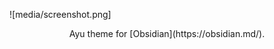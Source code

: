 ![media/screenshot.png]

<div align="center"> Ayu theme for [Obsidian](https://obsidian.md/). </div>
